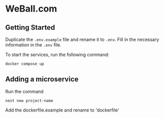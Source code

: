 # WeBall.com 


## Getting Started
Duplicate the `.env.example` file and rename it to `.env`. Fill in the necessary information in the `.env` file.

To start the services, run the following command:
````
docker compose up
````

## Adding a microservice
Run the command 
````
nest new project-name
````

Add the dockerfile.example and rename to 'dockerfile'